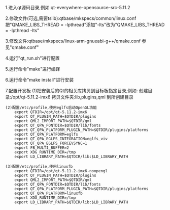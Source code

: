 1.进入qt源码目录,例如:qt-everywhere-opensource-src-5.11.2

2.修改文件(可选,需要tslib):qtbase/mkspecs/common/linux.conf
	把"QMAKE_LIBS_THREAD = -lpthread"添加"-lts"改为"QMAKE_LIBS_THREAD = -lpthread -lts"

3.修改文件:qtbase/mkspecs/linux-arm-gnueabi-g++/qmake.conf
	参见"qmake.conf"

4.运行"qt_run.sh"进行配置

5.运行命令"make"进行编译

6.运行命令"make install"进行安装

7.配置开发板
	(1)把安装后的Qt的相关库拷贝到目标板指定目录,例如:
		创建目录:/opt/qt-5.11.2-imx6
		拷贝文件夹:lib,plugins,qml 到所创建目录
	
	(2)配置/etc/profile,使用eglfs启动OpenGL功能
		export QTDIR=/opt/qt-5.11.2-imx6
		export QT_PLUGIN_PATH=$QTDIR/plugins
		export QML2_IMPORT_PATH=$QTDIR/qml
		export QT_QPA_FONTDIR=$QTDIR/lib/fonts
		export QT_QPA_PLATFORM_PLUGIN_PATH=$QTDIR/plugins/platforms
		export QT_QPA_PLATFORM=eglfs
		export QT_QPA_EGLFS_INTEGRATION=eglfs_viv
		export QT_QPA_EGLFS_FORCEVSYNC=1
		export FB_MULTI_BUFFER=2
		export XDG_RUNTIME_DIR=/tmp
		export LD_LIBRARY_PATH=$QTDIR/lib:$LD_LIBRARY_PATH

	(3)配置/etc/profile,使用linuxfb
		export QTDIR=/opt/qt-5.11.2-imx6-noopengl
		export QT_PLUGIN_PATH=$QTDIR/plugins
		export QML2_IMPORT_PATH=$QTDIR/qml
		export QT_QPA_FONTDIR=$QTDIR/lib/fonts
		export QT_QPA_PLATFORM_PLUGIN_PATH=$QTDIR/plugins/platforms
		export QT_QPA_PLATFORM=linuxfb
		export XDG_RUNTIME_DIR=/tmp
		export LD_LIBRARY_PATH=$QTDIR/lib:$LD_LIBRARY_PATH
	